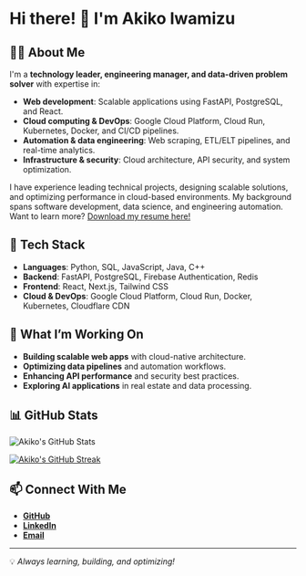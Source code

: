 # Hi there! 👋 I'm Akiko Iwamizu

## 👩‍💻 About Me

I'm a **technology leader, engineering manager, and data-driven problem solver** with expertise in:

- **Web development**: Scalable applications using FastAPI, PostgreSQL, and React.
- **Cloud computing & DevOps**: Google Cloud Platform, Cloud Run, Kubernetes, Docker, and CI/CD pipelines.
- **Automation & data engineering**: Web scraping, ETL/ELT pipelines, and real-time analytics.
- **Infrastructure & security**: Cloud architecture, API security, and system optimization.

I have experience leading technical projects, designing scalable solutions, and optimizing performance in cloud-based environments. My background spans software development, data science, and engineering automation. Want to learn more? [Download my resume here!](https://drive.google.com/file/d/1pvUNje-h3Z3Np0vUMOJMpY2Yi9fhkfcn/view?usp=sharing)

## 🔧 Tech Stack

- **Languages**: Python, SQL, JavaScript, Java, C++
- **Backend**: FastAPI, PostgreSQL, Firebase Authentication, Redis
- **Frontend**: React, Next.js, Tailwind CSS
- **Cloud & DevOps**: Google Cloud Platform, Cloud Run, Docker, Kubernetes, Cloudflare CDN

## 🚀 What I’m Working On

- **Building scalable web apps** with cloud-native architecture.
- **Optimizing data pipelines** and automation workflows.
- **Enhancing API performance** and security best practices.
- **Exploring AI applications** in real estate and data processing.

## 📊 GitHub Stats

![Akiko's GitHub Stats](https://github-readme-stats.vercel.app/api?username=akikoiwamizu&show_icons=true&theme=tokyonight)

[![Akiko's GitHub Streak](https://github-readme-streak-stats.herokuapp.com?user=akikoiwamizu&theme=tokyonight)](https://git.io/streak-stats)

## 📫 Connect With Me

- [**GitHub**](https://github.com/akikoiwamizu)
- [**LinkedIn**](https://linkedin.com/in/akikoiwamizu/)
- [**Email**](akikoiwamizu@gmail.com)

---

💡 _Always learning, building, and optimizing!_
